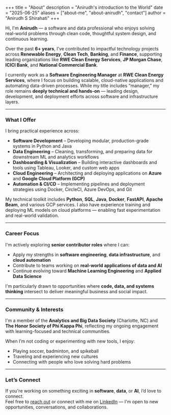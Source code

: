 +++
title = "About"
description = "Anirudh's introduction to the World"
date = "2025-06-25"
aliases = ["about-me", "about-anirudh", "contact"]
author = "Anirudh S Shirahati"
+++

Hi, I'm **Anirudh** — a software and data professional who enjoys solving real-world problems through clean code, thoughtful system design, and continuous learning.

Over the past **6+ years**, I’ve contributed to impactful technology projects across **Renewable Energy**, **Clean Tech**, **Banking**, and **Finance**, supporting leading organizations like **RWE Clean Energy Services**, **JP Morgan Chase**, **ICICI Bank**, and **National Commercial Bank**.

I currently work as a **Software Engineering Manager** at **RWE Clean Energy Services**, where I focus on building scalable, cloud-native applications and automating data-driven processes. While my title includes “manager,” my role remains **deeply technical and hands-on** — leading design, development, and deployment efforts across software and infrastructure layers.

---

### What I Offer

I bring practical experience across:

- **Software Development** – Developing modular, production-grade systems in Python and Java
- **Data Engineering** – Cleaning, transforming, and preparing data for downstream ML and analytics workflows
- **Dashboarding & Visualization** – Building interactive dashboards and tools using Tableau, Looker, and custom web apps
- **Cloud Engineering** – Architecting and deploying applications on **Azure** and **Google Cloud Platform (GCP)**
- **Automation & CI/CD** – Implementing pipelines and deployment strategies using Docker, CircleCI, Azure DevOps, and Git

My technical toolkit includes **Python**, **SQL**, **Java**, **Docker**, **FastAPI**, **Apache Beam**, and various GCP services. I also have experience training and deploying ML models on cloud platforms — enabling fast experimentation and real-world validation.

---

### Career Focus

I'm actively exploring **senior contributor roles** where I can:

- Apply my strengths in **software engineering**, **data infrastructure**, and **cloud automation**
- Contribute to teams working on **real-world applications of data and AI**
- Continue evolving toward **Machine Learning Engineering** and **Applied Data Science**

I'm particularly drawn to opportunities where **code, data, and systems thinking** intersect to deliver meaningful business and social impact.

---

### Community & Interests

I'm a member of the **Analytics and Big Data Society** (Charlotte, NC) and **The Honor Society of Phi Kappa Phi**, reflecting my ongoing engagement with learning-focused and technical communities.

When I’m not coding or experimenting with new tools, I enjoy:
- Playing soccer, badminton, and spikeball  
- Traveling and experiencing new cultures  
- Connecting with people who love solving hard problems

---

### Let’s Connect

If you're working on something exciting in **software**, **data**, or **AI**, I’d love to connect.  
Feel free to [reach out](/contact) or connect with me on [LinkedIn](https://www.linkedin.com/in/shirahattianiruddha) — I'm open to new opportunities, conversations, and collaborations.
